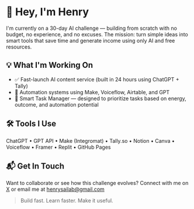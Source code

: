 # 👋 Hey, I'm Henry

I'm currently on a 30-day AI challenge — building from scratch with no budget, no experience, and no excuses. The mission: turn simple ideas into smart tools that save time and generate income using only AI and free resources.

## 💡 What I'm Working On
- ✅ Fast-launch AI content service (built in 24 hours using ChatGPT + Tally)
- 🔄 Automation systems using Make, Voiceflow, Airtable, and GPT
- 🧠 Smart Task Manager — designed to prioritize tasks based on energy, outcome, and automation potential

## 🛠 Tools I Use
ChatGPT • GPT API • Make (Integromat) • Tally.so • Notion • Canva • Voiceflow • Framer • Replit • GitHub Pages

## 📬 Get In Touch
Want to collaborate or see how this challenge evolves?
Connect with me on <a href="https://x.com/henrysailab">X</a>
  or email me at henrysailab@gmail.com 

> Build fast. Learn faster. Make it useful.
